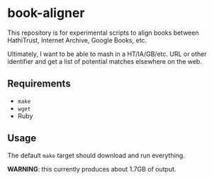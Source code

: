 # book-aligner

This repository is for experimental scripts to align books between HathiTrust, Internet Archive, Google Books, etc.

Ultimately, I want to be able to mash in a HT/IA/GB/etc. URL or other identifier and get a list of potential matches elsewhere on the web.

## Requirements

* `make`
* `wget`
* Ruby

## Usage

The default `make` target should download and run everything.

**WARNING**: this currently produces about 1.7GB of output.
